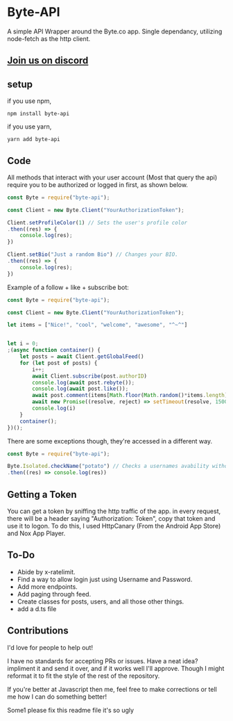 

# Byte-API

A simple API Wrapper around the Byte.co app. Single dependancy, utilizing node-fetch as the http client.

## [Join us on discord](https://discord.gg/n4yqTrt)

## setup

if you use npm,

```npm install byte-api```

if you use yarn,

```yarn add byte-api```


## Code

All methods that interact with your user account (Most that query the api) require you to be authorized or logged in first, as shown below.
```js
const Byte = require("byte-api");

const Client = new Byte.Client("YourAuthorizationToken");

Client.setProfileColor(1) // Sets the user's profile color
.then((res) => {
    console.log(res);
})

Client.setBio("Just a random Bio") // Changes your BIO.
.then((res) => {
    console.log(res);
})
```

Example of a follow + like + subscribe bot:
```js
const Byte = require("byte-api");

const Client = new Byte.Client("YourAuthorizationToken");

let items = ["Nice!", "cool", "welcome", "awesome", "^~^"]


let i = 0;
;(async function container() {
    let posts = await Client.getGlobalFeed()
    for (let post of posts) {
        i++;
        await Client.subscribe(post.authorID)
        console.log(await post.rebyte());
        console.log(await post.like());
        await post.comment(items[Math.floor(Math.random()*items.length)])
        await new Promise((resolve, reject) => setTimeout(resolve, 1500))
        console.log(i)
    }
    container();
})();
```

There are some exceptions though, they're accessed in a different way.
```js
const Byte = require("byte-api");

Byte.Isolated.checkName("potato") // Checks a usernames avability without the need for authorization.
.then((res) => console.log(res))
```

## Getting a Token

You can get a token by sniffing the http traffic of the app. in every request, there will be a header saying "Authorization: Token", copy that token and use it to logon. To do this, I used HttpCanary (From the Android App Store) and Nox App Player.


## To-Do

- Abide by x-ratelimit.
- Find a way to allow login just using Username and Password.
- Add more endpoints.
- Add paging through feed.
- Create classes for posts, users, and all those other things.
- add a d.ts file

## Contributions
I'd love for people to help out!

I have no standards for accepting PRs or issues. Have a neat idea? impliment it and send it over, and if it works well I'll approve. Though I might reformat it to fit the style of the rest of the repository.

If you're better at Javascript then me, feel free to make corrections or tell me how I can do something better!

Some1 please fix this readme file it's so ugly